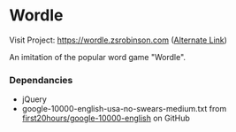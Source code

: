 # Wordle

Visit Project: https://wordle.zsrobinson.com ([Alternate Link](https://zsrobinson.github.io/wordle))

An imitation of the popular word game "Wordle".

### Dependancies

* jQuery
* google-10000-english-usa-no-swears-medium.txt from [first20hours/google-10000-english](https://github.com/first20hours/google-10000-english) on GitHub
